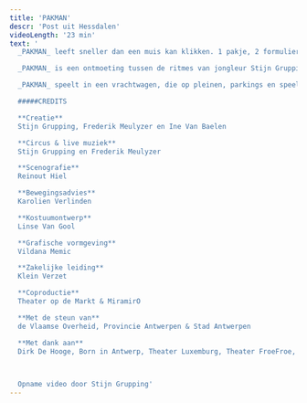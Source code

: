 ```yaml
---
title: 'PAKMAN'
descr: 'Post uit Hessdalen'
videoLength: '23 min'
text: '
  _PAKMAN_ leeft sneller dan een muis kan klikken. 1 pakje, 2 formulieren, 3 stempels, 6 handtekeningen, 450 keer per dag, 159.750 pakjes per jaar in ruil voor 10 vakantiedagen. _PAKMAN_ doorkruist het land om altijd precies op tijd pakjes af te leveren. In de laadbak van zijn kleine vrachtwagen wordt het publiek uitgenodigd voor een intense performance over een even eenzame als onzichtbare bewoner van onze virtuele economie.

  _PAKMAN_ is een ontmoeting tussen de ritmes van jongleur Stijn Grupping en drummer Frederik Meulyzer. Samen onderzoeken zij het ritme waaraan ‘deze’ tijd onderhevig is. Hoe verhoudt de opgelegde snelheid van _PAKMAN_ zich tot zijn natuurlijke ritmes als hartslag en ademhaling? Stijn en Frederik laten de ritmes en routines van hun botsballen en drums in dialoog treden. Samen maken ze live muziek, waarbij ze elkaar – elk met hun eigen instrument – versterken, tegenwerken, aanvullen en uitdagen.

  _PAKMAN_ speelt in een vrachtwagen, die op pleinen, parkings en speelplaatsen halt houdt. Vijfentwintig toeschouwers nemen mee plaats in de laadbak.

  #####CREDITS

  **Creatie**
  Stijn Grupping, Frederik Meulyzer en Ine Van Baelen

  **Circus & live muziek**
  Stijn Grupping en Frederik Meulyzer

  **Scenografie**
  Reinout Hiel

  **Bewegingsadvies**
  Karolien Verlinden

  **Kostuumontwerp**
  Linse Van Gool

  **Grafische vormgeving**
  Vildana Memic

  **Zakelijke leiding**
  Klein Verzet

  **Coproductie**
  Theater op de Markt & MiramirO

  **Met de steun van**
  de Vlaamse Overheid, Provincie Antwerpen & Stad Antwerpen

  **Met dank aan**
  Dirk De Hooge, Born in Antwerp, Theater Luxemburg, Theater FroeFroe, Martha!Tentatief en Circuscentrum voor werk- en repetitieruimte

  ‍

  Opname video door Stijn Grupping'
---
```

